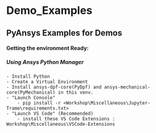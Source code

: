 # Demo_Examples
## PyAnsys Examples for Demos

#### Getting the environment Ready:

##### Using Ansys Python Manager
    - Install Python
    - Create a Virtual Environment
    - Install ansys-dpf-core(PyDpf) and ansys-mechanical-core(PyMechanical) in this venv.
    - "Launch Console"
        - pip install -r <Workshop\Miscellaneous\Jupyter-Trame\requirements.txt>
    - "Launch VS Code" (Recommended)
        - install these VS Code Extensions : Workshop\Miscellaneous\VSCode-Extensions
